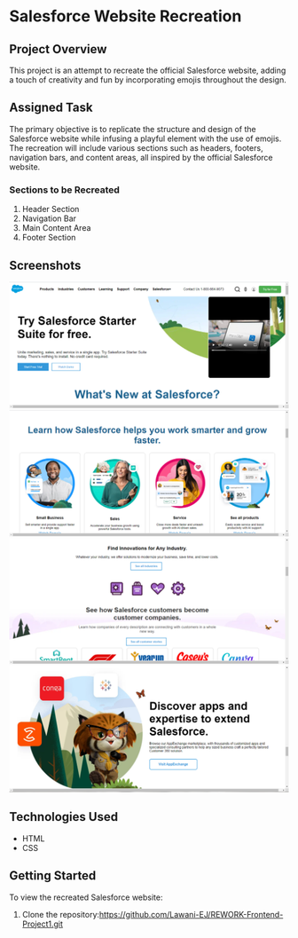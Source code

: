 # Salesforce Website Recreation

## Project Overview
This project is an attempt to recreate the official Salesforce website, adding a touch of creativity and fun by incorporating emojis throughout the design.

## Assigned Task

The primary objective is to replicate the structure and design of the Salesforce website while infusing a playful element with the use of emojis. The recreation will include various sections such as headers, footers, navigation bars, and content areas, all inspired by the official Salesforce website.

### Sections to be Recreated
1. Header Section
2. Navigation Bar
3. Main Content Area
4. Footer Section

## Screenshots
![alt text](<screenshots/Screenshot 2024-02-04 145854.png>)
![alt text](<screenshots/Screenshot 2024-02-04 145942.png>)
![alt text](<screenshots/Screenshot 2024-02-04 150028.png>)
![alt text](<screenshots/Screenshot 2024-02-04 150138.png>)

## Technologies Used
- HTML
- CSS

## Getting Started
To view the recreated Salesforce website:

1. Clone the repository:<https://github.com/Lawani-EJ/REWORK-Frontend-Project1.git>

   ```bash
   
